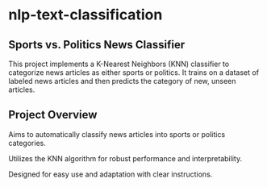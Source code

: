 # nlp-text-classification
## Sports vs. Politics News Classifier
This project implements a K-Nearest Neighbors (KNN) classifier to categorize news articles as either sports or politics. It trains on a dataset of labeled news articles and then predicts the category of new, unseen articles.

## Project Overview
Aims to automatically classify news articles into sports or politics categories.

Utilizes the KNN algorithm for robust performance and interpretability.

Designed for easy use and adaptation with clear instructions.
